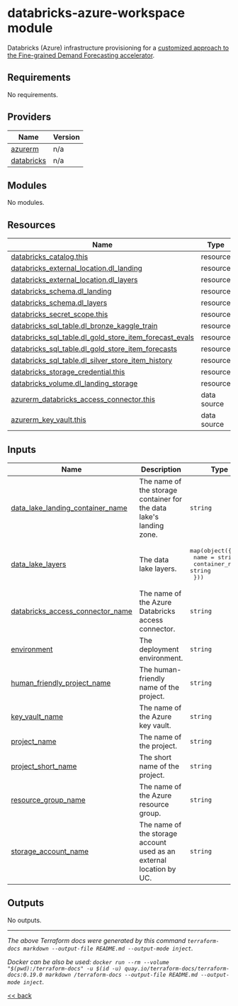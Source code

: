# databricks-azure-workspace module

Databricks (Azure) infrastructure provisioning for a [customized approach to the
Fine-grained Demand Forecasting accelerator](https://github.com/ricardolsmendes/fine-grained-demand-forecasting).

<!-- BEGIN_TF_DOCS -->
## Requirements

No requirements.

## Providers

| Name | Version |
|------|---------|
| <a name="provider_azurerm"></a> [azurerm](#provider\_azurerm) | n/a |
| <a name="provider_databricks"></a> [databricks](#provider\_databricks) | n/a |

## Modules

No modules.

## Resources

| Name | Type |
|------|------|
| [databricks_catalog.this](https://registry.terraform.io/providers/databricks/databricks/latest/docs/resources/catalog) | resource |
| [databricks_external_location.dl_landing](https://registry.terraform.io/providers/databricks/databricks/latest/docs/resources/external_location) | resource |
| [databricks_external_location.dl_layers](https://registry.terraform.io/providers/databricks/databricks/latest/docs/resources/external_location) | resource |
| [databricks_schema.dl_landing](https://registry.terraform.io/providers/databricks/databricks/latest/docs/resources/schema) | resource |
| [databricks_schema.dl_layers](https://registry.terraform.io/providers/databricks/databricks/latest/docs/resources/schema) | resource |
| [databricks_secret_scope.this](https://registry.terraform.io/providers/databricks/databricks/latest/docs/resources/secret_scope) | resource |
| [databricks_sql_table.dl_bronze_kaggle_train](https://registry.terraform.io/providers/databricks/databricks/latest/docs/resources/sql_table) | resource |
| [databricks_sql_table.dl_gold_store_item_forecast_evals](https://registry.terraform.io/providers/databricks/databricks/latest/docs/resources/sql_table) | resource |
| [databricks_sql_table.dl_gold_store_item_forecasts](https://registry.terraform.io/providers/databricks/databricks/latest/docs/resources/sql_table) | resource |
| [databricks_sql_table.dl_silver_store_item_history](https://registry.terraform.io/providers/databricks/databricks/latest/docs/resources/sql_table) | resource |
| [databricks_storage_credential.this](https://registry.terraform.io/providers/databricks/databricks/latest/docs/resources/storage_credential) | resource |
| [databricks_volume.dl_landing_storage](https://registry.terraform.io/providers/databricks/databricks/latest/docs/resources/volume) | resource |
| [azurerm_databricks_access_connector.this](https://registry.terraform.io/providers/hashicorp/azurerm/latest/docs/data-sources/databricks_access_connector) | data source |
| [azurerm_key_vault.this](https://registry.terraform.io/providers/hashicorp/azurerm/latest/docs/data-sources/key_vault) | data source |

## Inputs

| Name | Description | Type | Default | Required |
|------|-------------|------|---------|:--------:|
| <a name="input_data_lake_landing_container_name"></a> [data\_lake\_landing\_container\_name](#input\_data\_lake\_landing\_container\_name) | The name of the storage container for the data lake's landing zone. | `string` | n/a | yes |
| <a name="input_data_lake_layers"></a> [data\_lake\_layers](#input\_data\_lake\_layers) | The data lake layers. | <pre>map(object({<br/>    name           = string<br/>    container_name = string<br/>  }))</pre> | n/a | yes |
| <a name="input_databricks_access_connector_name"></a> [databricks\_access\_connector\_name](#input\_databricks\_access\_connector\_name) | The name of the Azure Databricks access connector. | `string` | n/a | yes |
| <a name="input_environment"></a> [environment](#input\_environment) | The deployment environment. | `string` | n/a | yes |
| <a name="input_human_friendly_project_name"></a> [human\_friendly\_project\_name](#input\_human\_friendly\_project\_name) | The human-friendly name of the project. | `string` | n/a | yes |
| <a name="input_key_vault_name"></a> [key\_vault\_name](#input\_key\_vault\_name) | The name of the Azure key vault. | `string` | n/a | yes |
| <a name="input_project_name"></a> [project\_name](#input\_project\_name) | The name of the project. | `string` | n/a | yes |
| <a name="input_project_short_name"></a> [project\_short\_name](#input\_project\_short\_name) | The short name of the project. | `string` | n/a | yes |
| <a name="input_resource_group_name"></a> [resource\_group\_name](#input\_resource\_group\_name) | The name of the Azure resource group. | `string` | n/a | yes |
| <a name="input_storage_account_name"></a> [storage\_account\_name](#input\_storage\_account\_name) | The name of the storage account used as an external location by UC. | `string` | n/a | yes |

## Outputs

No outputs.
<!-- END_TF_DOCS -->

---
_The above Terraform docs were generated by this command
`terraform-docs markdown --output-file README.md --output-mode inject`._

_Docker can be also be used:
`docker run --rm --volume "$(pwd):/terraform-docs" -u $(id -u) quay.io/terraform-docs/terraform-docs:0.19.0 markdown /terraform-docs --output-file README.md --output-mode inject`._

[<< back](..)